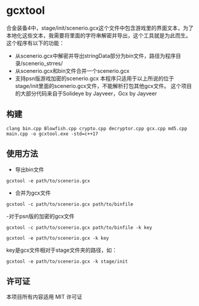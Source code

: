# gcxtool
合金装备4中，stage/init/scenerio.gcx这个文件中包含游戏里的界面文本，为了本地化这些文本，我需要将里面的字符串解密并导出，这个工具就是为此而生。
这个程序有以下的功能：
- 从scenerio.gcx中解密并导出stringData部分为bin文件，路径为程序目录/scenerio_strres/
- 从scenerio.gcx和bin文件合并一个scenerio.gcx
- 支持psn版游戏加密的scenerio.gcx
本程序只适用于以上所说的位于stage/init里面的scenerio.gcx文件，不能解析打包其他gcx文件。
这个项目的大部分代码来自于Solideye by Jayveer，Gcx by Jayveer
## 构建
```
clang bin.cpp Blowfish.cpp crypto.cpp decryptor.cpp gcx.cpp md5.cpp main.cpp -o gcxtool.exe -std=c++17
```

## 使用方法
- 导出bin文件
```
gcxtool -e path/to/scenerio.gcx
```
- 合并为gcx文件
```
gcxtool -c path/to/scenerio.gcx path/to/binfile
```
-对于psn版的加密的gcx文件
```
gcxtool -c path/to/scenerio.gcx path/to/binfile -k key
```
```
gcxtool -e path/to/scenerio.gcx -k key
```
key是gcx文件相对于stage文件夹的路径，如：
```
gcxtool -e path/to/scenerio.gcx -k stage/init
```

## 许可证
本项目所有内容适用 MIT 许可证
